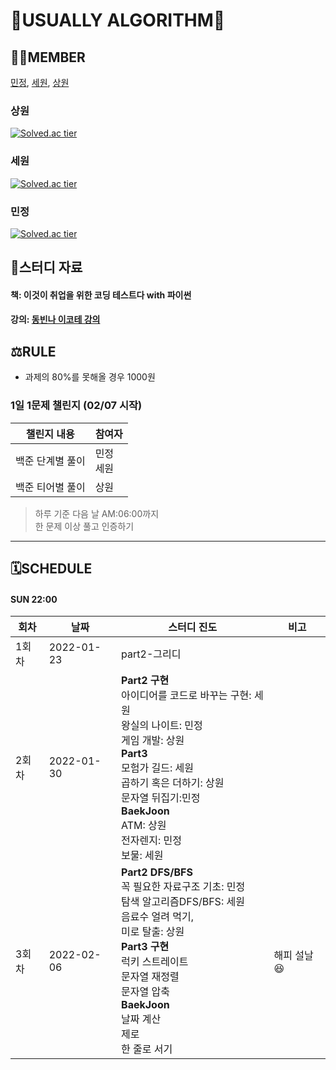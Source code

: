 # 👋USUALLY ALGORITHM👋

## 🧑‍💻MEMBER

[민정](https://isakacindy.github.io/), [세원](https://nowesmik.github.io/), [상원](https://s-wlii.github.io/)

### 상원

[![Solved.ac tier](http://mazassumnida.wtf/api/v2/generate_badge?boj=leo503801)](https://solved.ac/leo503801)

### 세원

[![Solved.ac tier](http://mazassumnida.wtf/api/v2/generate_badge?boj=eswj1102)](https://solved.ac/eswj1102)

### 민정

[![Solved.ac tier](http://mazassumnida.wtf/api/v2/generate_badge?boj=isakacindy)](https://solved.ac/isakacindy)

## 📖스터디 자료

#### 책: 이것이 취업을 위한 코딩 테스트다 with 파이썬

#### 강의: [동빈나 이코테 강의](https://www.youtube.com/playlist?list=PLRx0vPvlEmdAghTr5mXQxGpHjWqSz0dgC)

## ⚖️RULE

- 과제의 80%를 못해올 경우 1000원

### 1일 1문제 챌린지 (02/07 시작)

| 챌린지 내용      | 참여자       |
| ---------------- | ------------ |
| 백준 단계별 풀이 | 민정<br>세원 |
| 백준 티어별 풀이 | 상원         |

> 하루 기준 다음 날 AM:06:00까지  
> 한 문제 이상 풀고 인증하기

<hr>

## 🗓️SCHEDULE

#### SUN 22:00

| **회차** | **날짜**   | **스터디 진도**                                                                                                                                                                                                                                      | **비고**    |
| -------- | ---------- | ---------------------------------------------------------------------------------------------------------------------------------------------------------------------------------------------------------------------------------------------------- | ----------- |
| 1회차    | 2022-01-23 | part2-그리디                                                                                                                                                                                                                                         |             |
| 2회차    | 2022-01-30 | **Part2 구현**<br> 아이디어를 코드로 바꾸는 구현: 세원<br>왕실의 나이트: 민정<br> 게임 개발: 상원<br>**Part3**<br>모험가 길드: 세원<br>곱하기 혹은 더하기: 상원<br>문자열 뒤집기:민정<br>**BaekJoon**<br>ATM: 상원<br>전자렌지: 민정<br> 보물: 세원  |             |
| 3회차    | 2022-02-06 | **Part2 DFS/BFS**<br> 꼭 필요한 자료구조 기초: 민정<br>탐색 알고리즘DFS/BFS: 세원<br> 음료수 얼려 먹기,<br>미로 탈출: 상원<br>**Part3 구현**<br>럭키 스트레이트<br>문자열 재정렬<br>문자열 압축<br>**BaekJoon**<br>날짜 계산<br>제로<br>한 줄로 서기 | 해피 설날😆 |
